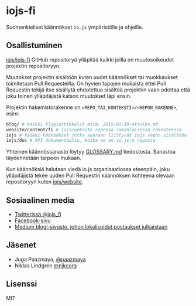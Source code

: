 # iojs-fi

Suomenkieliset käännökset `io.js` ympäristölle ja ohjeille.

## Osallistuminen

[iojs/iojs-fi](https://github.com/iojs/iojs-fi) GitHub repositoryä ylläpitää
kaikki joilla on muutosoikeudet projektin repositoryyn.

Muutokset projektin sisältöön kuten uudet käännökset tai muokkaukset
toimitetaan Pull Requesteilla. On hyvien tapojen mukaista ettei Pull Requestin
tekijä itse sisällytä ehdotettua sisältöä projektiin vaan odottaa että
joku toinen ylläpitäjistä katsoo muutokset läpi ensin.

Projektin hakemistorakenne on `<REPO_TAI_KONTEKSTI>/<REPON_RAKENNE>`, esim:

```bash
blog/ # kaikki blogiartikkelit esim. 2015-02-10-otsikko.md
website/content/fi # iojs/website repossa samanlaisessa rakenteessa
iojs # kaikki käännökset jotka suoraan liittyvät iojs repon sisältöön
iojs/doc # API dokumentaatio, koska se on io.js:n repossa
```

Yhteinen käännössanasto löytyy [GLOSSARY.md](./GLOSSARY.md) tiedostosta. Sanastoa täydennetään tarpeen mukaan.

Kun käännöksiä halutaan viedä io.js organisaatiossa eteenpäin,
joku ylläpitäjistä tekee uuden Pull Requestin käännöksen kohteena olevaan
repositoryyn kuten [iojs/website](https://github.com/iojs/website).

## Sosiaalinen media

* [Twitterissä @iojs_fi](https://twitter.com/iojs_fi)
* [Facebook-sivu](https://www.facebook.com/pages/iojs-suomeksi/383838695132192)
* [Medium blogi-sivusto, johon lokalisoidut postaukset julkaistaan](https://medium.com/@iojs_fi)

## Jäsenet

* Juga Paazmaya, [@paazmaya](http://twitter.com/paazmaya)
* Niklas Lindgren [@nikcorg](http://twitter.com/nikcorg)

## Lisenssi

MIT


